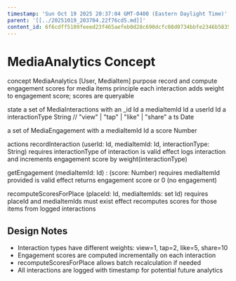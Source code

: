 ```yaml
---
timestamp: 'Sun Oct 19 2025 20:37:04 GMT-0400 (Eastern Daylight Time)'
parent: '[[../20251019_203704.22f76cd5.md]]'
content_id: 6f6cdff5109feeed23f465aefeb0d28c690dcfc08d0734bbfe2346b5835c29ea
---
```


# MediaAnalytics Concept

concept MediaAnalytics \[User, MediaItem]
purpose record and compute engagement scores for media items
principle each interaction adds weight to engagement score; scores are queryable

state
a set of MediaInteractions with
an \_id Id
a mediaItemId Id
a userId Id
a interactionType String // "view" | "tap" | "like" | "share"
a ts Date

a set of MediaEngagement with
a mediaItemId Id
a score Number

actions
recordInteraction (userId: Id, mediaItemId: Id, interactionType: String)
requires interactionType of interaction is valid
effect logs interaction and increments engagement score by weight(interactionType)

getEngagement (mediaItemId: Id) : (score: Number)
requires mediaItemId provided is valid
effect returns engagement score or 0 (no engagement)

recomputeScoresForPlace (placeId: Id, mediaItemIds: set Id)
requires placeId and mediaItemIds must exist
effect recomputes scores for those items from logged interactions

## Design Notes

* Interaction types have different weights: view=1, tap=2, like=5, share=10
* Engagement scores are computed incrementally on each interaction
* recomputeScoresForPlace allows batch recalculation if needed
* All interactions are logged with timestamp for potential future analytics
